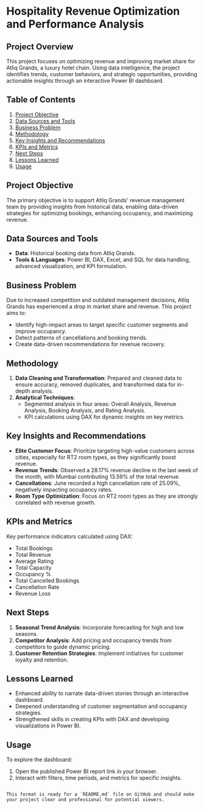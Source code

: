 
# Hospitality Revenue Optimization and Performance Analysis

## Project Overview
This project focuses on optimizing revenue and improving market share for Atliq Grands, a luxury hotel chain. Using data intelligence, the project identifies trends, customer behaviors, and strategic opportunities, providing actionable insights through an interactive Power BI dashboard.

## Table of Contents
1. [Project Objective](#project-objective)
2. [Data Sources and Tools](#data-sources-and-tools)
3. [Business Problem](#business-problem)
4. [Methodology](#methodology)
5. [Key Insights and Recommendations](#key-insights-and-recommendations)
6. [KPIs and Metrics](#kpis-and-metrics)
7. [Next Steps](#next-steps)
8. [Lessons Learned](#lessons-learned)
9. [Usage](#usage)

## Project Objective
The primary objective is to support Atliq Grands' revenue management team by providing insights from historical data, enabling data-driven strategies for optimizing bookings, enhancing occupancy, and maximizing revenue.

## Data Sources and Tools
- **Data**: Historical booking data from Atliq Grands.
- **Tools & Languages**: Power BI, DAX, Excel, and SQL for data handling, advanced visualization, and KPI formulation.

## Business Problem
Due to increased competition and outdated management decisions, Atliq Grands has experienced a drop in market share and revenue. This project aims to:
- Identify high-impact areas to target specific customer segments and improve occupancy.
- Detect patterns of cancellations and booking trends.
- Create data-driven recommendations for revenue recovery.

## Methodology
1. **Data Cleaning and Transformation**: Prepared and cleaned data to ensure accuracy, removed duplicates, and transformed data for in-depth analysis.
2. **Analytical Techniques**:
   - Segmented analysis in four areas: Overall Analysis, Revenue Analysis, Booking Analysis, and Rating Analysis.
   - KPI calculations using DAX for dynamic insights on key metrics.

## Key Insights and Recommendations
- **Elite Customer Focus**: Prioritize targeting high-value customers across cities, especially for RT2 room types, as they significantly boost revenue.
- **Revenue Trends**: Observed a 28.17% revenue decline in the last week of the month, with Mumbai contributing 13.59% of the total revenue.
- **Cancellations**: June recorded a high cancellation rate of 25.09%, negatively impacting occupancy rates.
- **Room Type Optimization**: Focus on RT2 room types as they are strongly correlated with revenue growth.

## KPIs and Metrics
Key performance indicators calculated using DAX:
- Total Bookings
- Total Revenue
- Average Rating
- Total Capacity
- Occupancy %
- Total Cancelled Bookings
- Cancellation Rate
- Revenue Loss

## Next Steps
1. **Seasonal Trend Analysis**: Incorporate forecasting for high and low seasons.
2. **Competitor Analysis**: Add pricing and occupancy trends from competitors to guide dynamic pricing.
3. **Customer Retention Strategies**: Implement initiatives for customer loyalty and retention.

## Lessons Learned
- Enhanced ability to narrate data-driven stories through an interactive dashboard.
- Deepened understanding of customer segmentation and occupancy strategies.
- Strengthened skills in creating KPIs with DAX and developing visualizations in Power BI.

## Usage
To explore the dashboard:
1. Open the published Power BI report link in your browser.
2. Interact with filters, time periods, and metrics for specific insights.
```

This format is ready for a `README.md` file on GitHub and should make your project clear and professional for potential viewers.
